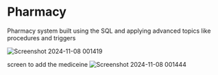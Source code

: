 # Pharmacy
Pharmacy system built using the SQL and applying advanced topics like procedures and triggers 

![Screenshot 2024-11-08 001419](https://github.com/user-attachments/assets/cbb5c07e-c6ba-4d20-b158-ac59d15580fb)

screen to add the mediceine 
![Screenshot 2024-11-08 001444](https://github.com/user-attachments/assets/734a8a56-c81b-4fbb-9a3d-71f0f7ab26c2)
